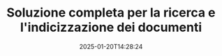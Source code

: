 ---
############################# Static ############################
layout: "family"
date:  2025-01-20T14:28:24
draft: false

product: "Search"
product_tag: "search"

lang: it

############################# Head ############################
head_title: "Ricerca e indicizzazione del testo dei documenti | API e Web App gratuite"
head_description: "Esegui ricerche di testo e indicizzazione dei dati in PDF, MS Office, OpenDocument e altri formati di file popolari utilizzando le nostre API o l'app gratuita per la ricerca dei documenti."

############################# Header ############################
title: "Soluzione completa per la ricerca e l'indicizzazione dei documenti"
description:  |
  Esegui ricerche di testo e indicizzazione su PDF, Microsoft Office, OpenOffice e molti altri formati di file documentali.

  Trova rapidamente informazioni in ampie collezioni di documenti con avanzate capacità di ricerca full-text.

  Personalizza le funzionalità di ricerca come sinonimi, ricerca fuzzy e stemming per migliorare l'accuratezza e i risultati.

############################# Supported Platforms ###############################
supported_platforms:
  enable: true
  head_title: "Scegli la tua piattaforma"
  title: "Indipendenza dalla piattaforma"
  description: "GroupDocs.Search è compatibile con i seguenti sistemi operativi e framework:"
  details_link_title: "Scopri di più"

  items:
    # items loop
    - title: ".NET"
      description: GroupDocs.Search .NET 
      color: "blue"
      tag: "net"
      link: "/search/net/"
      features_link: "https://docs.groupdocs.com/search/net/system-requirements/"
      features:
          # features loop
          - rows: "3"
            content: |
                    .NET Framework 4.5 or later
      
          # features loop
          - rows: "4"
            content: |
                    Windows Desktop <br> Windows Server <br> Linux
      
          # features loop
          - rows: "3"
            content: |
                    Microsoft Visual Studio
      
          # features loop
          - rows: "1"
            content: |
                    70+ file formats
      

    # items loop
    - title: "Java"
      description: GroupDocs.Search Java
      color: "red"
      tag: "java"
      link: "/search/java/"
      features_link: "https://docs.groupdocs.com/search/java/system-requirements/"
      features:
          # features loop
          - rows: "3"
            content: |
                    Java SE 8 (1.8) or later
      
          # features loop
          - rows: "4"
            content: |
                    Windows <br> Linux <br> Mac OS
      
          # features loop
          - rows: "3"
            content: |
                   NetBeans <br> IntelliJ IDEA <br> Eclipse 
      
          # features loop
          - rows: "1"
            content: |
                    70+ file formats
      

    # items loop
    - title: "Node.js"
      description: GroupDocs.Search Node.js
      color: "green"
      tag: "nodejs-java"
      link: "/search/nodejs-java/"
      features_link: "https://docs.groupdocs.com/search/nodejs-java/system-requirements/"
      features:
          # features loop
          - rows: "3"
            content: |
                    Node.js 16+ and J2SE 8.0 (1.8)+
      
          # features loop
          - rows: "4"
            content: |
                    Windows <br> Linux <br> Mac OS
      
          # features loop
          - rows: "3"
            content: |
                    Atom <br> Visual Studio Code <br> Qualsiasi altro editor di testo
      
          # features loop
          - rows: "1"
            content: |
                    70+ file formats


############################# Features ###############################
features:
  enable: true
  title: "Caratteristiche principali di GroupDocs.Search"
  description: "GroupDocs.Search offre strumenti potenti per indicizzare e ricercare testo in formati di documenti popolari. Semplifica e migliora la gestione dei documenti con funzionalità di ricerca avanzate."

  items:
    # items loop
    - icon: "view"
      title: "Ricerca testuale avanzata"
      content: "Esegui ricerche di testo rapide e accurate su documenti indicizzati."

    # items loop
    - icon: "manipulate"
      title: "Opzioni di ricerca personalizzabili"
      content: "Utilizza funzionalità come ricerca fuzzy, sinonimi e stemming per risultati più precisi."

    # items loop
    - icon: "merge"
      title: "Supporto per più formati"
      content: "Indicizza e cerca contenuti in Microsoft Office, PDF, OpenOffice e altri formati comuni."

    # items loop
    - icon: "additional"
      title: "Indicizzazione efficiente"
      content: "Crea e mantieni rapidamente indici per ampie collezioni di documenti."

############################# Code samples ############################
code_samples:
  enable: true
  title: "Ricerca di testo in formati di documenti popolari"
  description: "GroupDocs.Search esempi di codice"
  items:
    # code sample loop
    - title: "Ricerca di testo"
      content: |
       GroupDocs.Search è uno strumento potente per trovare testo nei documenti. Puoi cercare attraverso più documenti in vari formati memorizzati in una cartella specifica. I risultati della ricerca vengono salvati in una cartella separata, consentendoti di accedervi e riutilizzarli senza dover eseguire nuovamente la ricerca.
      samples:
        - language: "C#"
          color: "blue"
          content: |
            ```csharp {style=abap}   
            // Crea un'istanza della classe Index, specificando la cartella per memorizzare gli indici.
            Index index = new Index("\\Index Folder");

            //Specifica il percorso ai documenti in cui verrà eseguita la ricerca.
            index.Add("\\Documents Folder");

            //Crea un'istanza dell'oggetto SearchOptions.
            SearchOptions options = new SearchOptions();

            //Esegui la ricerca per il testo desiderato.
            SearchResult result = index.Search("ipsum dolor", options);

            //Gestisci e elabora i risultati della ricerca.
            if (result.DocumentCount > 0){
                Console.WriteLine("Documents: " + result.DocumentCount);
                for (int i = 0; i < result.DocumentCount; i++)
                {
                    FoundDocument document = result.GetFoundDocument(i);
                    Console.WriteLine("Document: " + document.DocumentInfo.FilePath);
                    Console.WriteLine("Found: " + document.FoundFields.Length);
                }
            }

            ```
        - language: "Java"
          color: "red"
          content: |
            ```java {style=abap}   
            // Crea un'istanza della classe Index, specificando la cartella per memorizzare gli indici.
            Index index = new Index("\\Index Folder");

            //Specifica il percorso ai documenti in cui verrà eseguita la ricerca.
            index.add("\\Documents Folder");

            //Crea un'istanza dell'oggetto SearchOptions.
            SearchOptions options = new SearchOptions();

            //Esegui la ricerca per il testo desiderato.
            SearchResult result = index.search("ipsum dolor", options);

            //Gestisci e elabora i risultati della ricerca.
            if (result.getDocumentCount() > 0){
                System.out.println("Documents: " + result.getDocumentCount());
                for (int i = 0; i < result.getDocumentCount(); i++)
                {
                    FoundDocument document = result.getFoundDocument(i);
                    System.out.println("Document: " + document.getDocumentInfo().getFilePath());
                    System.out.println("Found: " + document.getFoundFields().length);
                }
            }

            ```
        - language: "TypeScript"
          color: "green"
          content: |
            ```javascript {style=abap}   
            const searchLib = require('@groupdocs/groupdocs.search');

            // Crea un'istanza della classe Index, specificando la cartella per memorizzare gli indici.
            const index = new searchLib.Index('\\Index Folder');

            //Specifica il percorso ai documenti in cui verrà eseguita la ricerca.
            index.add('\\Documents Folder');

            //Crea un'istanza dell'oggetto SearchOptions.
            const options = new searchLib.SearchOptions();

            //Esegui la ricerca per il testo desiderato.
            const result = index.search('ipsum dolor', options);

            //Gestisci e elabora i risultati della ricerca.
            if (result.getDocumentCount() > 0){
                console.log('Documents: ' + result.getDocumentCount());
                for (int i = 0; i < result.getDocumentCount(); i++)
                {
                    const document = result.getFoundDocument(i);
                    console.log('Document: ' + document.getDocumentInfo().getFilePath());
                    console.log('Found: ' + document.getFoundFields().length);
                }
            }

            ```


############################# Supported Formats ###############################
formats:
  enable: true
  title: "Supporta oltre 70 formati di file"
  description: "GroupDocs.Search supporta quasi tutti i formati di file ampiamente utilizzati."

############################# Metrics ###############################
metrics:
  enable: true
  title: "Statistiche del nostro prodotto"
  description: "Scopri le metriche chiave che mostrano le nostre prestazioni, portata e crescita."

  items:
    # items loop
    - number: "70+"
      title: "Formati supportati"
      content: "Forniamo compatibilità con oltre 70 formati di documenti popolari."

    # items loop
    - number: "500k"
      title: "Download NuGet"
      content: "GroupDocs.Search per .NET è stato scaricato più di 500.000 volte su NuGet."

    # items loop
    - number: "12k"
      title: "Download Maven"
      content: "Gli sviluppatori Java hanno scaricato GroupDocs.Search oltre 12.000 volte da Maven."

    # items loop
    - number: "150+"
      title: "Clienti soddisfatti"
      content: "Sviluppatori e aziende leader in tutto il mondo si affidano ai nostri prodotti per soluzioni innovative."


############################# Customers ###############################
customers:
  enable: true
  title: "I nostri clienti soddisfatti"
  description: "Le librerie GroupDocs sono fidate da marchi e organizzazioni leader a livello mondiale."

  items:
    # items loop
    - title: "BenQ Corporation"
      logo: "benq"
      
    # items loop
    - title: "Nasdaq Stock Market"
      logo: "nasdaq"
      
    # items loop
    - title: "AT&T Inc."
      logo: "att"
      
    # items loop
    - title: "Customer logo AstraZeneca"
      logo: "astrazeneca"
      
    # items loop
    - title: "Central Bank of Argentina"
      logo: "argentinacentralbank"
      
    # items loop
    - title: "Roche Holding AG"
      logo: "roche"
      
    # items loop
    - title: "Capita"
      logo: "capita"
      
    # items loop
    - title: "Axa S.A."
      logo: "axa"
      
    # items loop
    - title: "Instructure Inc."
      logo: "instructure"
      
    # items loop
    - title: "Wipro"
      logo: "wipro"


############################# Actions ###############################
actions:
  enable: true
  title: "Inizia il tuo viaggio oggi!"
  description: "Sperimenta GroupDocs.Search gratuitamente sulla tua piattaforma preferita."

  items:
    # items loop
    - title: ".NET"
      color: "blue"
      link: "/search/net/"

    # items loop
    - title: "Java"
      color: "red"
      link: "/search/java/"

    # items loop
    - title: "Node.js via Java"
      color: "green"
      link: "/search/nodejs-java/"

############################# FAQ ###############################
faq:
  enable: true
  title: "Domande frequenti"
  description: "Trova risposte a domande comuni su GroupDocs.Search."

  items:
    # items loop
    - question: "Richiede GroupDocs.Search strumenti esterni per cercare documenti?"
      answer: "No, GroupDocs.Search funziona come soluzione autonoma e non necessita di strumenti o software aggiuntivi come Adobe Acrobat o Microsoft Office per eseguire ricerche."

    # items loop
    - question: "Posso testare GroupDocs.Search prima di acquistarlo?"
      answer: "Sì, puoi! GroupDocs.Search offre una prova gratuita. Puoi esplorare le sue funzionalità, anche se la versione di prova può includere limitazioni come filigrane o funzionalità restrittive. Per sbloccare tutte le funzionalità, puoi richiedere una licenza temporanea gratuita di 30 giorni. Scopri di più nella pagina [licenza temporanea](https://purchase.groupdocs.com/temporary-license/)."

    # items loop
    - question: "Quali opzioni di licenza sono disponibili?"
      answer: "Forniamo diversi modelli di licenza per GroupDocs.Search, adattati a diverse esigenze. Scegli una licenza in base alla dimensione del tuo team, allo scenario d'uso, o se hai bisogno dell'SDK/API per la distribuzione ai clienti. Per un uso flessibile, considera una licenza a consumo in cui paghi in base all'uso effettivo. Scopri di più sulle tue opzioni nella pagina [prezzi](https://purchase.groupdocs.com/pricing/search/net/)."

############################# App links ###############################
app_links:
  enable: true
  title: "GroupDocs.Search Web Apps"
  description: "Esplora GroupDocs.Search con la nostra applicazione web gratuita. Esegui ricerche di testo e indicizzazione su oltre 70 formati di file popolari direttamente nel tuo browser—completamente gratuito."

  items:
    # items loop
    - title: "GroupDocs.Search Total"
      content: "Cerca all'interno di PDF, Excel, Word, PowerPoint e altri tipi di file direttamente dal tuo browser."
      icon: "groupdocs_watermark-app"
      link: "https://products.groupdocs.app/search/total"

    # items loop
    - title: "GroupDocs.Search Word"
      content: "Carica DOCX per eseguire ricerche di testo avanzate senza bisogno di installare software."
      icon: "groupdocs_words-app"
      link: "https://products.groupdocs.app/search/docx"

    # items loop
    - title: "GroupDocs.Search PDF"
      content: "Metti alla prova le capacità di indicizzazione e recupero di PDF su vari formati gratuitamente."
      icon: "groupdocs_pdf-app"
      link: "https://products.groupdocs.app/search/pdf"


---